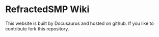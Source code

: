 # RefractedSMP Wiki
This website is built by Docusaurus and hosted on github. If you like to contribute fork this repository.